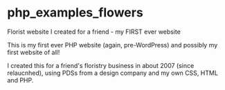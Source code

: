 # php_examples_flowers
Florist website I created for a friend - my FIRST ever website

This is my first ever PHP website (again, pre-WordPress) and possibly my first website of all!

I created this for a friend's floristry business in about 2007 (since relaucnhed), using PDSs from a design company and my own CSS, HTML and PHP.

